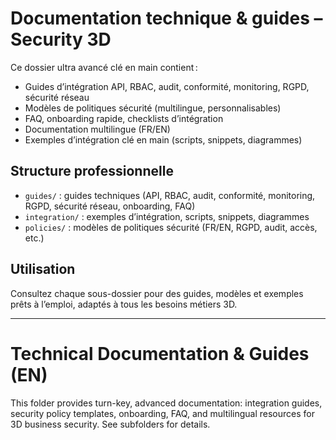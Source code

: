 # Documentation technique & guides – Security 3D

Ce dossier ultra avancé clé en main contient :
- Guides d’intégration API, RBAC, audit, conformité, monitoring, RGPD, sécurité réseau
- Modèles de politiques sécurité (multilingue, personnalisables)
- FAQ, onboarding rapide, checklists d’intégration
- Documentation multilingue (FR/EN)
- Exemples d’intégration clé en main (scripts, snippets, diagrammes)

## Structure professionnelle
- `guides/` : guides techniques (API, RBAC, audit, conformité, monitoring, RGPD, sécurité réseau, onboarding, FAQ)
- `integration/` : exemples d’intégration, scripts, snippets, diagrammes
- `policies/` : modèles de politiques sécurité (FR/EN, RGPD, audit, accès, etc.)

## Utilisation
Consultez chaque sous-dossier pour des guides, modèles et exemples prêts à l’emploi, adaptés à tous les besoins métiers 3D.

---

# Technical Documentation & Guides (EN)

This folder provides turn-key, advanced documentation: integration guides, security policy templates, onboarding, FAQ, and multilingual resources for 3D business security.
See subfolders for details.
